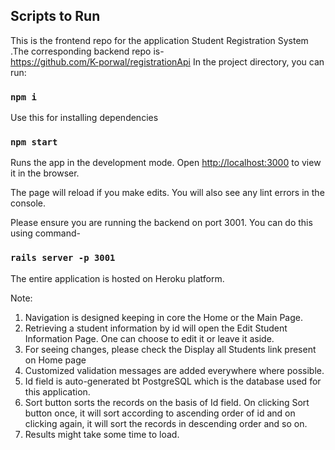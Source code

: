 ## Scripts to Run

This is the frontend repo for the application Student Registration System .The corresponding backend repo is- \
https://github.com/K-porwal/registrationApi
In the project directory, you can run:

### `npm i`
Use this for installing dependencies

### `npm start`

Runs the app in the development mode.
Open [http://localhost:3000](http://localhost:3000) to view it in the browser.

The page will reload if you make edits.
You will also see any lint errors in the console.

Please ensure you are running the backend on port 3001. You can do this using command- 
### `rails server -p 3001`

The entire application is hosted on Heroku platform.

Note:
1. Navigation is designed keeping in core the Home or the Main Page.
2. Retrieving a student information by id will open the Edit Student Information Page. One can choose to edit it or leave it aside.
3. For seeing changes, please check the Display all Students link present on Home page
4. Customized validation messages are added everywhere where possible.
5. Id field is auto-generated bt PostgreSQL which is the database used for this application.
6. Sort button sorts the records on the basis of Id field. On clicking Sort button once, it will sort according to ascending order of id and on clicking again, it will sort the records in descending order and so on.
7. Results might take some time to load.
